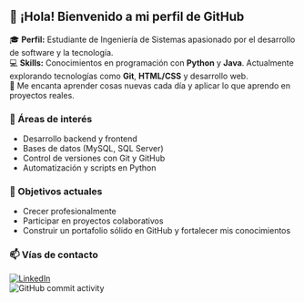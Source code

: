 ## 👋 ¡Hola! Bienvenido a mi perfil de GitHub

🎓 **Perfil:** Estudiante de Ingeniería de Sistemas apasionado por el desarrollo de software y la tecnología.  
💻 **Skills:** Conocimientos en programación con **Python** y **Java**. Actualmente explorando tecnologías como **Git**, **HTML/CSS** y desarrollo web.  
🚀 Me encanta aprender cosas nuevas cada día y aplicar lo que aprendo en proyectos reales.  

### 🧠 Áreas de interés
- Desarrollo backend y frontend
- Bases de datos (MySQL, SQL Server)
- Control de versiones con Git y GitHub
- Automatización y scripts en Python

### 🎯 Objetivos actuales
- Crecer profesionalmente
- Participar en proyectos colaborativos
- Construir un portafolio sólido en GitHub y fortalecer mis conocimientos



### 📫 Vías de contacto

[![LinkedIn](https://img.shields.io/badge/LinkedIn-Sergio%20Daza-blue?logo=linkedin)](https://www.linkedin.com/in/sergio-daza-6b01352aa/)  
![GitHub commit activity](https://img.shields.io/github/commit-activity/m/dazaman08/dazaman08)

